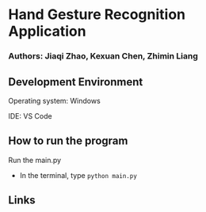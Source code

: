 # Hand Gesture Recognition Application 

### Authors: Jiaqi Zhao, Kexuan Chen, Zhimin Liang

## Development Environment

Operating system: Windows

IDE: VS Code 

## How to run the program

Run the main.py 

+ In the terminal, type `python main.py`



## Links 


